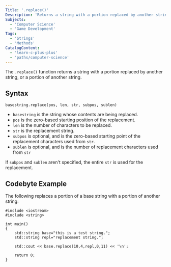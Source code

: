 ```yaml
---
Title: '.replace()'
Description: 'Returns a string with a portion replaced by another string.'
Subjects:
  - 'Computer Science'
  - 'Game Development'
Tags:
  - 'Strings'
  - 'Methods'
CatalogContent:
  - 'learn-c-plus-plus'
  - 'paths/computer-science'
---
```


The `.replace()` function returns a string with a portion replaced by another string, or a portion of another string.

## Syntax

```pseudo
basestring.replace(pos, len, str, subpos, sublen)
```

- `basestring` is the string whose contents are being replaced.
- `pos` is the zero-based starting position of the replacement.
- `len` is the number of characters to be replaced.
- `str` is the replacement string.
- `subpos` is optional, and is the zero-based starting point of the replacement characters used from `str`.
- `sublen` is optional, and is the number of replacement characters used from `str`

If `subpos` and `sublen` aren't specified, the entire `str` is used for the replacement.

## Codebyte Example

The following replaces a portion of a base string with a portion of another string:

```codebyte/cpp
#include <iostream>
#include <string>

int main()
{
    std::string base="this is a test string.";
    std::string repl="replacement string.";
    
    std::cout << base.replace(10,4,repl,0,11) << '\n';
    
    return 0;
}
```
